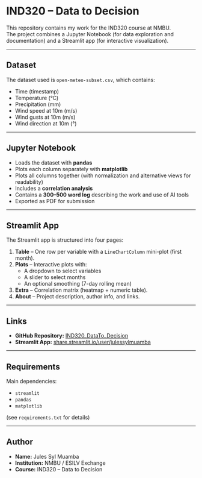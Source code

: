 # IND320 – Data to Decision

This repository contains my work for the IND320 course at NMBU.  
The project combines a Jupyter Notebook (for data exploration and documentation) and a Streamlit app (for interactive visualization).  

---

## Dataset
The dataset used is `open-meteo-subset.csv`, which contains:
- Time (timestamp)
- Temperature (°C)
- Precipitation (mm)
- Wind speed at 10m (m/s)
- Wind gusts at 10m (m/s)
- Wind direction at 10m (°)

---

## Jupyter Notebook
- Loads the dataset with **pandas**
- Plots each column separately with **matplotlib**
- Plots all columns together (with normalization and alternative views for readability)
- Includes a **correlation analysis**
- Contains a **300–500 word log** describing the work and use of AI tools
- Exported as PDF for submission

---

## Streamlit App
The Streamlit app is structured into four pages:

1. **Table** – One row per variable with a `LineChartColumn` mini-plot (first month).  
2. **Plots** – Interactive plots with:
   - A dropdown to select variables
   - A slider to select months
   - An optional smoothing (7-day rolling mean)  
3. **Extra** – Correlation matrix (heatmap + numeric table).  
4. **About** – Project description, author info, and links.  

---

## Links
- **GitHub Repository:** [IND320_DataTo_Decision](https://github.com/JulesSylMUAMBA/IND320_DataTo_Decision)  
- **Streamlit App:** [share.streamlit.io/user/julessylmuamba](https://share.streamlit.io/user/julessylmuamba)  

---

## Requirements
Main dependencies:
- `streamlit`
- `pandas`
- `matplotlib`

(see `requirements.txt` for details)

---

## Author
- **Name:** Jules Syl Muamba  
- **Institution:** NMBU / ESILV Exchange  
- **Course:** IND320 – Data to Decision
